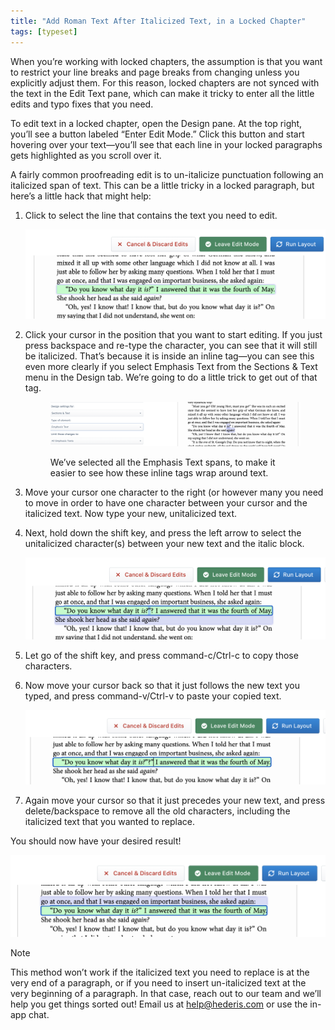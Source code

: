 ```yaml
---
title: "Add Roman Text After Italicized Text, in a Locked Chapter"
tags: [typeset]
---
```

 
<html><body><section data-type="chapter" class="hsecchapter" data-hederis-type="hsecchapter" id="unitalicize-text" data-pi-attrs="id: unitalicize-text; data-tags: typeset;" role="doc-chapter" data-tags="typeset" data-author-name=" " data-book-title=" " title="Add Roman Text After Italicized Text, in a Locked Chapter"><p class="hblkp" data-hederis-type="hblkp" id="pmy9OCpa7">When you&#8217;re working with locked chapters, the assumption is that you want to restrict your line breaks and page breaks from changing unless you explicitly adjust them. For this reason, locked chapters are not synced with the text in the Edit Text pane, which can make it tricky to enter all the little edits and typo fixes that you need.</p><p class="hblkp" data-hederis-type="hblkp" id="pj90tYUe6">To edit text in a locked chapter, open the Design pane. At the top right, you&#8217;ll see a button labeled &#8220;Enter Edit Mode.&#8221; Click this button and start hovering over your text&#8212;you&#8217;ll see that each line in your locked paragraphs gets highlighted as you scroll over it.</p><p class="hblkp" data-hederis-type="hblkp" id="pycqD40aq">A fairly common proofreading edit is to un-italicize punctuation following an italicized span of text. This can be a little tricky in a locked paragraph, but here&#8217;s a little hack that might help:</p><ol class="hwprnumlist" data-hederis-type="hwprnumlist" id="pwbwJvbJe"><li class="hblkoli" data-hederis-type="hblkoli" id="liuqiNodEK"><p class="hblkoli" data-hederis-type="hblklip" id="p0MyKsJ1F">Click to select the line that contains the text you need to edit.</p><img data-hederis-type="hblkimg" class="hblkimg" id="pkCVne6DG" src="/images/edit_ital_1.png" data-img-src="/images/edit_ital_1.png"/></li><li class="hblkoli" data-hederis-type="hblkoli" id="liInHzb7Wh"><p class="hblkoli" data-hederis-type="hblklip" id="pK6g9ZSRg">Click your cursor in the position that you want to start editing. If you just press backspace and re-type the character, you can see that it will still be italicized. That&#8217;s because it is inside an inline tag&#8212;you can see this even more clearly if you select Emphasis Text from the Sections &amp; Text menu in the Design tab. We&#8217;re going to do a little trick to get out of that tag.</p><figure class="hwprfig" data-hederis-type="hwprfig" id="pvD5Xf3Jh"><img data-hederis-type="hblkimg" class="hblkimg" id="pzFpK8v53" src="/images/edit_ital_all_emphasis.png" data-img-src="/images/edit_ital_all_emphasis.png"/><p class="hblkcaption" data-hederis-type="hblkcaption" id="pGDTUYiBM">We&#8217;ve selected all the Emphasis Text spans, to make it easier to see how these inline tags wrap around text.</p></figure></li><li class="hblkoli" data-hederis-type="hblkoli" id="liLXcGb3Er"><p class="hblkoli" data-hederis-type="hblklip" id="p2AmeGoI0">Move your cursor one character to the right (or however many you need to move in order to have one character between your cursor and the italicized text. Now type your new, unitalicized text.</p></li><li class="hblkoli" data-hederis-type="hblkoli" id="liHt7nqX8o"><p class="hblkoli" data-hederis-type="hblklip" id="pQgXHD54a">Next, hold down the shift key, and press the left arrow to select the unitalicized character(s) between your new text and the italic block. </p><img data-hederis-type="hblkimg" class="hblkimg" id="poKM1iV73" src="/images/edit_ital_2.png" data-img-src="/images/edit_ital_2.png"/></li><li class="hblkoli" data-hederis-type="hblkoli" id="liQ2OeyE3j"><p class="hblkoli" data-hederis-type="hblklip" id="pvAlKELgk">Let go of the shift key, and press command-c/Ctrl-c to copy those characters.</p></li><li class="hblkoli" data-hederis-type="hblkoli" id="limJI2gyWG"><p class="hblkoli" data-hederis-type="hblklip" id="pMRZHmUWf">Now move your cursor back so that it just follows the new text you typed, and press command-v/Ctrl-v to paste your copied text.</p><img data-hederis-type="hblkimg" class="hblkimg" id="pI9QZptbl" src="/images/edit_ital_3.png" data-img-src="/images/edit_ital_3.png"/></li><li class="hblkoli" data-hederis-type="hblkoli" id="li85qxcoAH"><p class="hblkoli" data-hederis-type="hblklip" id="pCdhCpw0H">Again move your cursor so that it just precedes your new text, and press delete/backspace to remove all the old characters, including the italicized text that you wanted to replace.</p></li></ol><p class="hblkp" data-hederis-type="hblkp" id="pKf0eIBci">You should now have your desired result!</p><img data-hederis-type="hblkimg" class="hblkimg" id="paKHeHhvl" src="/images/edit_ital_4.png" data-img-src="/images/edit_ital_4.png"/><aside class="hwprbox box" data-hederis-type="hwprbox" id="p1YLlEI6q" data-type="sidebar"><p class="hblktype" data-hederis-type="hblktype" id="plRwB4IEu">Note</p><p class="hblkp" data-hederis-type="hblkp" id="pFx3XIEnm">This method won&#8217;t work if the italicized text you need to replace is at the very end of a paragraph, or if you need to insert un-italicized text at the very beginning of a paragraph. In that case, reach out to our team and we&#8217;ll help you get things sorted out! Email us at <a href="mailto:help@hederis.com" data-hederis-type="hspana" id="p3rNcQWCd"><span class="Hyperlink" data-hederis-type="hspnspan" id="pyIFFKL50">help@hederis.com</span></a> or use the in-app chat.</p></aside></section></body></html>
